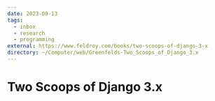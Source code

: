 ```yaml
---
date: 2023-09-13
tags:
  - inbox
  - research
  - programming
external: https://www.feldroy.com/books/two-scoops-of-django-3-x
directory: ~/Computer/web/Greenfelds-Two_Scoops_of_Django_3.x
---
```


# Two Scoops of Django 3.x


